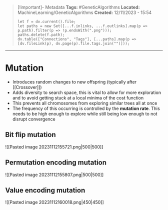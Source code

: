 > [!important]- Metadata
> **Tags:** #GeneticAlgorithms 
> **Located:** MachineLearning/GeneticAlgorithms
> **Created:** 12/11/2023 - 15:54
> ```dataviewjs
> let f = dv.current().file;
> let paths = new Set([...f.inlinks, ...f.outlinks].map(p => p.path).filter(p => !p.endsWith(".png")));
> paths.delete(f.path);
> dv.table(["Connections", "Tags"], [...paths].map(p => [dv.fileLink(p), dv.page(p).file.tags.join("")]));
> ```

___
# Mutation
- Introduces random changes to new offspring (typically after [[Crossover]])
- Adds diversity to search space, this is vital to allow for more exploration and to avoid getting stuck at a local minima of the cost function
- This prevents all chromosomes from exploring similar trees all at once
- The frequency of this occurring is controlled by the **mutation rate**. This needs to be high enough to explore while still being low enough to not disrupt convergence 

## Bit flip mutation

![[Pasted image 20231112155721.png|500|500]]

## Permutation encoding mutation

![[Pasted image 20231112155807.png|500|500]]

## Value encoding mutation
![[Pasted image 20231112160018.png|450|450]]
